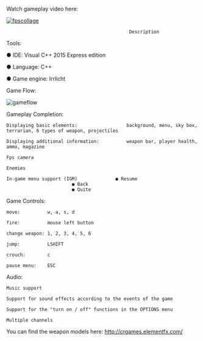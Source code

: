 Watch gameplay video here:

[![fpscollage](https://user-images.githubusercontent.com/38033580/43261897-f3b7174a-90e6-11e8-8bad-16d5e83dab89.jpg)
](http://www.youtube.com/embed/ckx49EWAs2U)

                                                 Description
						 
Tools:

● IDE: Visual C++ 2015 Express edition

● Language: C++

● Game engine: Irrlicht

Game Flow:
						 
![gameflow](https://user-images.githubusercontent.com/38033580/43312920-59e278f6-9197-11e8-8d85-01a5bc679cbe.PNG)

Gameplay Completion:
	
	Displaying basic elements:                  background, menu, sky box, terrarian, 6 types of weapon, projectiles
	
	Displaying additional information:     	    weapon bar, player health, ammo, magazine
	
	Fps camera
	
	Enemies
	
	In-game menu support (IGM)        	    ● Resume
						    ● Back
						    ● Quite

Game Controls:

	move:	       w, a, s, d
	
	fire:	       mouse left button
	
	change weapon: 1, 2, 3, 4, 5, 6
	
	jump:          LSHIFT
	
	crouch:        c
	
	pause menu:    ESC
	
Audio:

	Music support
	
	Support for sound effects according to the events of the game
	
	Support for the "turn on / off" functions in the OPTIONS menu
	
	Multiple channels
	
You can find the weapon models here:
http://crgames.elementfx.com/
	